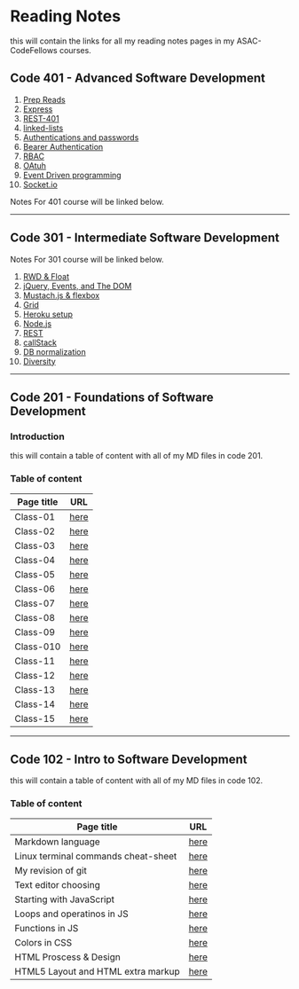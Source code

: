 # Reading Notes

this will contain the links for all my reading notes pages in my ASAC-CodeFellows courses.

## Code 401 - Advanced Software Development

1. [Prep Reads](https://mohammad-qethama.github.io/reading-notes/prep401)
2. [Express](https://mohammad-qethama.github.io/reading-notes/401-class-02)
3. [REST-401](https://mohammad-qethama.github.io/reading-notes/401-class-03)
4. [linked-lists](https://mohammad-qethama.github.io/reading-notes/401-class-05)
5. [Authentications and passwords](https://mohammad-qethama.github.io/reading-notes/401-class-06)
6. [Bearer Authentication](https://mohammad-qethama.github.io/reading-notes/401-class-07)
7. [RBAC](https://mohammad-qethama.github.io/reading-notes/401-class-08)
8. [OAtuh](https://mohammad-qethama.github.io/reading-notes/401)
9. [Event Driven programming ](https://mohammad-qethama.github.io/reading-notes/401-class-11)
10. [Socket.io](https://mohammad-qethama.github.io/reading-notes/401-class-12)



Notes For 401 course  will be linked below.

***

## Code 301 - Intermediate Software Development

Notes For 301 course  will be linked below.

1. [RWD & Float](https://mohammad-qethama.github.io/reading-notes/SMACSS)
2. [jQuery, Events, and The DOM](https://mohammad-qethama.github.io/reading-notes/JQ)
3. [Mustach.js & flexbox](https://mohammad-qethama.github.io/reading-notes/Flex)
4. [Grid](https://mohammad-qethama.github.io/reading-notes/grid)
5. [Heroku setup](https://mohammad-qethama.github.io/reading-notes/hero)
6. [Node.js](https://mohammad-qethama.github.io/reading-notes/node)
7. [REST](https://mohammad-qethama.github.io/reading-notes/rest)
8. [callStack](https://mohammad-qethama.github.io/reading-notes/call)
9. [DB normalization](https://mohammad-qethama.github.io/reading-notes/db)
10. [Diversity](https://mohammad-qethama.github.io/reading-notes/divr)

***

## Code 201 - Foundations of Software Development

### Introduction

this will contain a table of content with all of my MD files in code 201.

### **Table of content**

**Page title**  | **URL**
-------------|-------------
Class-01| [here](https://mohammad-qethama.github.io/reading-notes/class-01)
Class-02| [here](https://mohammad-qethama.github.io/reading-notes/class-02)
Class-03| [here](https://mohammad-qethama.github.io/reading-notes/class-03)
Class-04| [here](https://mohammad-qethama.github.io/reading-notes/class-04)
Class-05| [here](https://mohammad-qethama.github.io/reading-notes/class-05)
Class-06| [here](https://mohammad-qethama.github.io/reading-notes/class-06)
Class-07| [here](https://mohammad-qethama.github.io/reading-notes/class-07)
Class-08| [here](https://mohammad-qethama.github.io/reading-notes/class-08)
Class-09| [here](https://mohammad-qethama.github.io/reading-notes/class-09)
Class-010| [here](https://mohammad-qethama.github.io/reading-notes/class-10)
Class-11| [here](https://mohammad-qethama.github.io/reading-notes/class-11)
Class-12| [here](https://mohammad-qethama.github.io/reading-notes/class-12)
Class-13| [here](https://mohammad-qethama.github.io/reading-notes/class-13)
Class-14| [here](https://mohammad-qethama.github.io/reading-notes/class-14)
Class-15| [here](https://mohammad-qethama.github.io/reading-notes/class-15)

***

## Code 102 - Intro to Software Development

this will contain a table of content with all of my MD files in code 102.

### Table of content

**Page title**  | **URL**
-------------| -------------
Markdown language | [here](https://mohammad-qethama.github.io/reading-notes/markdown)|
Linux terminal commands cheat-sheet  | [here](https://mohammad-qethama.github.io/reading-notes/cheatsheet)
My revision of git | [here](https://mohammad-qethama.github.io/reading-notes/git)|
Text editor choosing|[here](https://mohammad-qethama.github.io/reading-notes/texteditor)|
Starting with JavaScript | [here](https://mohammad-qethama.github.io/reading-notes/JSPT1)
Loops and operatinos in JS | [here](https://mohammad-qethama.github.io/reading-notes/operationsandloops)
Functions in JS | [here](https://mohammad-qethama.github.io/reading-notes/Functions)
Colors in CSS | [here](https://mohammad-qethama.github.io/reading-notes/colorcss)
HTML Proscess & Design | [here](https://mohammad-qethama.github.io/reading-notes/chapter18)
HTML5 Layout and HTML extra markup |[here](https://mohammad-qethama.github.io/reading-notes/chapter816)
